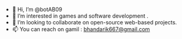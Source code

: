 - 👋 Hi, I’m @botAB09
- 👀 I’m interested in games and software development .
- 💞️ I’m looking to collaborate on open-source web-based projects.
- 📫 You can reach on gamil : bhandarik667@gmail.com

<!---
botAB09/botAB09 is a ✨ special ✨ repository because its `README.md` (this file) appears on your GitHub profile.
You can click the Preview link to take a look at your changes.
--->
